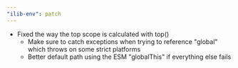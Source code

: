 ```yaml
---
"ilib-env": patch
---
```


- Fixed the way the top scope is calculated with top()
  - Make sure to catch exceptions when trying
    to reference "global" which throws on some strict
    platforms
  - Better default path using the ESM "globalThis" if
    everything else fails
